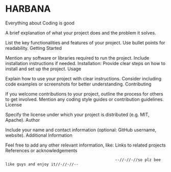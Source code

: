 # HARBANA
Everything about Coding is good


A brief explanation of what your project does and the problem it solves.


List the key functionalities and features of your project.
Use bullet points for readability.
Getting Started


Mention any software or libraries required to run the project.
Include installation instructions if needed.
Installation:
Provide clear steps on how to install and set up the project.
Usage

Explain how to use your project with clear instructions.
Consider including code examples or screenshots for better understanding.
Contributing

If you welcome contributions to your project, outline the process for others to get involved.
Mention any coding style guides or contribution guidelines.
License

Specify the license under which your project is distributed (e.g. MIT, Apache).
Author

Include your name and contact information (optional: GitHub username, website).
Additional Information

Feel free to add any other relevant information, like:
Links to related projects
References or acknowledgements



                                                    --//-//-//so plz bee like guys and enjoy it//-//-//--
